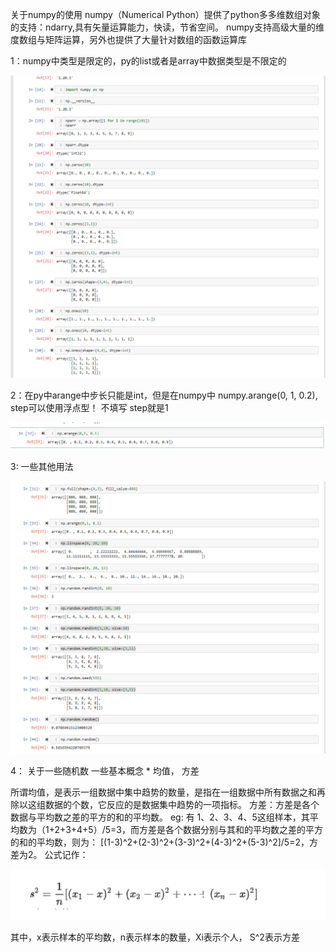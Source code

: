 关于numpy的使用
numpy（Numerical Python）提供了python多多维数组对象的支持：ndarry,具有矢量运算能力，快读，节省空间。
numpy支持高级大量的维度数组与矩阵运算，另外也提供了大量针对数组的函数运算库

1：numpy中类型是限定的，py的list或者是array中数据类型是不限定的

![img.png](img/img6.png)

2：在py中arange中步长只能是int，但是在numpy中  numpy.arange(0, 1, 0.2), step可以使用浮点型！ 不填写 step就是1

![img.png](img/img7.png)

3: 一些其他用法

![img.png](img/img8.png)


4： 关于一些随机数
    一些基本概念
    * 均值， 方差

所谓均值，是表示一组数据中集中趋势的数量，是指在一组数据中所有数据之和再除以这组数据的个数，它反应的是数据集中趋势的一项指标。
方差：方差是各个数据与平均数之差的平方的和的平均数。
    eg: 有 1、2、3、4、5这组样本，其平均数为（1+2+3+4+5）/5=3，而方差是各个数据分别与其和的平均数之差的平方的和的平均数，则为：
    [(1-3)^2+(2-3)^2+(3-3)^2+(4-3)^2+(5-3)^2]/5=2，方差为2。
公式记作： 

![img.png](img/img9.png)

其中，x表示样本的平均数，n表示样本的数量，Xi表示个人， S^2表示方差